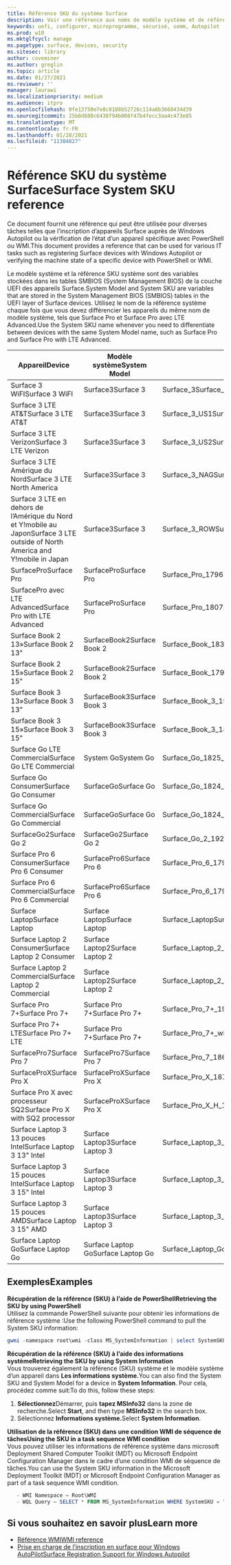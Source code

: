 ```yaml
---
title: Référence SKU du système Surface
description: Voir une référence aux noms de modèle système et de référence système pour tous les appareils Surface.
keywords: uefi, configurer, microprogramme, sécurisé, semm, Autopilot
ms.prod: w10
ms.mktglfcycl: manage
ms.pagetype: surface, devices, security
ms.sitesec: library
author: coveminer
ms.author: greglin
ms.topic: article
ms.date: 01/27/2021
ms.reviewer: ''
manager: laurawi
ms.localizationpriority: medium
ms.audience: itpro
ms.openlocfilehash: 0fe13750e7e8c8188b52726c114a6b3668434d39
ms.sourcegitcommit: 25b8d880c6438f94b008f47b4fecc3aa4c473e85
ms.translationtype: MT
ms.contentlocale: fr-FR
ms.lasthandoff: 01/28/2021
ms.locfileid: "11304827"
---
```

# <span data-ttu-id="b22e1-104">Référence SKU du système Surface</span><span class="sxs-lookup"><span data-stu-id="b22e1-104">Surface System SKU reference</span></span>

<span data-ttu-id="b22e1-105">Ce document fournit une référence qui peut être utilisée pour diverses tâches telles que l’inscription d’appareils Surface auprès de Windows Autopilot ou la vérification de l’état d’un appareil spécifique avec PowerShell ou WMI.</span><span class="sxs-lookup"><span data-stu-id="b22e1-105">This document provides a reference that can be used for various IT tasks such as registering Surface devices with Windows Autopilot or verifying the machine state of a specific device with PowerShell or WMI.</span></span>

<span data-ttu-id="b22e1-106">Le modèle système et la référence SKU système sont des variables stockées dans les tables SMBIOS (System Management BIOS) de la couche UEFI des appareils Surface.</span><span class="sxs-lookup"><span data-stu-id="b22e1-106">System Model and System SKU are variables that are stored in the System Management BIOS (SMBIOS) tables in the UEFI layer of Surface devices.</span></span> <span data-ttu-id="b22e1-107">Utilisez le nom de la référence système chaque fois que vous devez différencier les appareils du même nom de modèle système, tels que Surface Pro et Surface Pro avec LTE Advanced.</span><span class="sxs-lookup"><span data-stu-id="b22e1-107">Use the System SKU name whenever you need to differentiate between devices with the same System Model name, such as Surface Pro and Surface Pro with LTE Advanced.</span></span>

| <span data-ttu-id="b22e1-108">Appareil</span><span class="sxs-lookup"><span data-stu-id="b22e1-108">Device</span></span>   | <span data-ttu-id="b22e1-109">Modèle système</span><span class="sxs-lookup"><span data-stu-id="b22e1-109">System Model</span></span> | <span data-ttu-id="b22e1-110">Référence (SKU) système</span><span class="sxs-lookup"><span data-stu-id="b22e1-110">System SKU</span></span>       |
| ---------- | ----------- | -------------- |
| <span data-ttu-id="b22e1-111">Surface 3 WiFI</span><span class="sxs-lookup"><span data-stu-id="b22e1-111">Surface 3 WiFI</span></span>                                               | <span data-ttu-id="b22e1-112">Surface3</span><span class="sxs-lookup"><span data-stu-id="b22e1-112">Surface 3</span></span>        | <span data-ttu-id="b22e1-113">Surface_3</span><span class="sxs-lookup"><span data-stu-id="b22e1-113">Surface_3</span></span>                        |
| <span data-ttu-id="b22e1-114">Surface 3 LTE AT&T</span><span class="sxs-lookup"><span data-stu-id="b22e1-114">Surface 3 LTE AT&T</span></span>                                           | <span data-ttu-id="b22e1-115">Surface3</span><span class="sxs-lookup"><span data-stu-id="b22e1-115">Surface 3</span></span>        | <span data-ttu-id="b22e1-116">Surface_3_US1</span><span class="sxs-lookup"><span data-stu-id="b22e1-116">Surface_3_US1</span></span>                    |
| <span data-ttu-id="b22e1-117">Surface 3 LTE Verizon</span><span class="sxs-lookup"><span data-stu-id="b22e1-117">Surface 3 LTE Verizon</span></span>                                        | <span data-ttu-id="b22e1-118">Surface3</span><span class="sxs-lookup"><span data-stu-id="b22e1-118">Surface 3</span></span>        | <span data-ttu-id="b22e1-119">Surface_3_US2</span><span class="sxs-lookup"><span data-stu-id="b22e1-119">Surface_3_US2</span></span>                    |
| <span data-ttu-id="b22e1-120">Surface 3 LTE Amérique du Nord</span><span class="sxs-lookup"><span data-stu-id="b22e1-120">Surface 3 LTE North America</span></span>                                  | <span data-ttu-id="b22e1-121">Surface3</span><span class="sxs-lookup"><span data-stu-id="b22e1-121">Surface 3</span></span>        | <span data-ttu-id="b22e1-122">Surface_3_NAG</span><span class="sxs-lookup"><span data-stu-id="b22e1-122">Surface_3_NAG</span></span>                    |
| <span data-ttu-id="b22e1-123">Surface 3 LTE en dehors de l’Amérique du Nord et Y!mobile au Japon</span><span class="sxs-lookup"><span data-stu-id="b22e1-123">Surface 3 LTE outside of North America and Y!mobile in Japan</span></span> | <span data-ttu-id="b22e1-124">Surface3</span><span class="sxs-lookup"><span data-stu-id="b22e1-124">Surface 3</span></span>        | <span data-ttu-id="b22e1-125">Surface_3_ROW</span><span class="sxs-lookup"><span data-stu-id="b22e1-125">Surface_3_ROW</span></span>                    |
| <span data-ttu-id="b22e1-126">SurfacePro</span><span class="sxs-lookup"><span data-stu-id="b22e1-126">Surface Pro</span></span>                                                  | <span data-ttu-id="b22e1-127">SurfacePro</span><span class="sxs-lookup"><span data-stu-id="b22e1-127">Surface Pro</span></span>      | <span data-ttu-id="b22e1-128">Surface_Pro_1796</span><span class="sxs-lookup"><span data-stu-id="b22e1-128">Surface_Pro_1796</span></span>                 |
| <span data-ttu-id="b22e1-129">SurfacePro avec LTE Advanced</span><span class="sxs-lookup"><span data-stu-id="b22e1-129">Surface Pro with LTE Advanced</span></span>                                | <span data-ttu-id="b22e1-130">SurfacePro</span><span class="sxs-lookup"><span data-stu-id="b22e1-130">Surface Pro</span></span>      | <span data-ttu-id="b22e1-131">Surface_Pro_1807</span><span class="sxs-lookup"><span data-stu-id="b22e1-131">Surface_Pro_1807</span></span>                 |
| <span data-ttu-id="b22e1-132">Surface Book 2 13»</span><span class="sxs-lookup"><span data-stu-id="b22e1-132">Surface Book 2 13"</span></span>                                        | <span data-ttu-id="b22e1-133">SurfaceBook2</span><span class="sxs-lookup"><span data-stu-id="b22e1-133">Surface Book 2</span></span>   | <span data-ttu-id="b22e1-134">Surface_Book_1832</span><span class="sxs-lookup"><span data-stu-id="b22e1-134">Surface_Book_1832</span></span>                |
| <span data-ttu-id="b22e1-135">Surface Book 2 15»</span><span class="sxs-lookup"><span data-stu-id="b22e1-135">Surface Book 2 15"</span></span>                                        | <span data-ttu-id="b22e1-136">SurfaceBook2</span><span class="sxs-lookup"><span data-stu-id="b22e1-136">Surface Book 2</span></span>   | <span data-ttu-id="b22e1-137">Surface_Book_1793</span><span class="sxs-lookup"><span data-stu-id="b22e1-137">Surface_Book_1793</span></span>                |
| <span data-ttu-id="b22e1-138">Surface Book 3 13»</span><span class="sxs-lookup"><span data-stu-id="b22e1-138">Surface Book 3 13"</span></span>                                        | <span data-ttu-id="b22e1-139">SurfaceBook3</span><span class="sxs-lookup"><span data-stu-id="b22e1-139">Surface Book 3</span></span>   | <span data-ttu-id="b22e1-140">Surface_Book_3_1900</span><span class="sxs-lookup"><span data-stu-id="b22e1-140">Surface_Book_3_1900</span></span>                |
| <span data-ttu-id="b22e1-141">Surface Book 3 15»</span><span class="sxs-lookup"><span data-stu-id="b22e1-141">Surface Book 3 15"</span></span>                                        | <span data-ttu-id="b22e1-142">SurfaceBook3</span><span class="sxs-lookup"><span data-stu-id="b22e1-142">Surface Book 3</span></span>   | <span data-ttu-id="b22e1-143">Surface_Book_3_1899</span><span class="sxs-lookup"><span data-stu-id="b22e1-143">Surface_Book_3_1899</span></span>
| <span data-ttu-id="b22e1-144">Surface Go LTE Commercial</span><span class="sxs-lookup"><span data-stu-id="b22e1-144">Surface Go LTE Commercial</span></span> | <span data-ttu-id="b22e1-145">System Go</span><span class="sxs-lookup"><span data-stu-id="b22e1-145">System Go</span></span> | <span data-ttu-id="b22e1-146">Surface_Go_1825_Commercial</span><span class="sxs-lookup"><span data-stu-id="b22e1-146">Surface_Go_1825_Commercial</span></span> |
| <span data-ttu-id="b22e1-147">Surface Go Consumer</span><span class="sxs-lookup"><span data-stu-id="b22e1-147">Surface Go Consumer</span></span>                                          | <span data-ttu-id="b22e1-148">SurfaceGo</span><span class="sxs-lookup"><span data-stu-id="b22e1-148">Surface Go</span></span>       | <span data-ttu-id="b22e1-149">Surface_Go_1824_Consumer</span><span class="sxs-lookup"><span data-stu-id="b22e1-149">Surface_Go_1824_Consumer</span></span>         |
| <span data-ttu-id="b22e1-150">Surface Go Commercial</span><span class="sxs-lookup"><span data-stu-id="b22e1-150">Surface Go Commercial</span></span>                                        | <span data-ttu-id="b22e1-151">SurfaceGo</span><span class="sxs-lookup"><span data-stu-id="b22e1-151">Surface Go</span></span>       | <span data-ttu-id="b22e1-152">Surface_Go_1824_Commercial</span><span class="sxs-lookup"><span data-stu-id="b22e1-152">Surface_Go_1824_Commercial</span></span>       |
| <span data-ttu-id="b22e1-153">SurfaceGo2</span><span class="sxs-lookup"><span data-stu-id="b22e1-153">Surface Go 2</span></span>                                                 | <span data-ttu-id="b22e1-154">SurfaceGo2</span><span class="sxs-lookup"><span data-stu-id="b22e1-154">Surface Go 2</span></span>     | <span data-ttu-id="b22e1-155">Surface_Go_2_1927</span><span class="sxs-lookup"><span data-stu-id="b22e1-155">Surface_Go_2_1927</span></span>                |
| <span data-ttu-id="b22e1-156">Surface Pro 6 Consumer</span><span class="sxs-lookup"><span data-stu-id="b22e1-156">Surface Pro 6 Consumer</span></span>                                       | <span data-ttu-id="b22e1-157">SurfacePro6</span><span class="sxs-lookup"><span data-stu-id="b22e1-157">Surface Pro 6</span></span>    | <span data-ttu-id="b22e1-158">Surface_Pro_6_1796_Consumer</span><span class="sxs-lookup"><span data-stu-id="b22e1-158">Surface_Pro_6_1796_Consumer</span></span>      |
| <span data-ttu-id="b22e1-159">Surface Pro 6 Commercial</span><span class="sxs-lookup"><span data-stu-id="b22e1-159">Surface Pro 6 Commercial</span></span>                                     | <span data-ttu-id="b22e1-160">SurfacePro6</span><span class="sxs-lookup"><span data-stu-id="b22e1-160">Surface Pro 6</span></span>    | <span data-ttu-id="b22e1-161">Surface_Pro_6_1796_Commercial</span><span class="sxs-lookup"><span data-stu-id="b22e1-161">Surface_Pro_6_1796_Commercial</span></span>    |
| <span data-ttu-id="b22e1-162">Surface Laptop</span><span class="sxs-lookup"><span data-stu-id="b22e1-162">Surface Laptop</span></span>                                               | <span data-ttu-id="b22e1-163">Surface Laptop</span><span class="sxs-lookup"><span data-stu-id="b22e1-163">Surface Laptop</span></span>   | <span data-ttu-id="b22e1-164">Surface_Laptop</span><span class="sxs-lookup"><span data-stu-id="b22e1-164">Surface_Laptop</span></span>                   |
| <span data-ttu-id="b22e1-165">Surface Laptop 2 Consumer</span><span class="sxs-lookup"><span data-stu-id="b22e1-165">Surface Laptop 2 Consumer</span></span>                                    | <span data-ttu-id="b22e1-166">Surface Laptop2</span><span class="sxs-lookup"><span data-stu-id="b22e1-166">Surface Laptop 2</span></span> | <span data-ttu-id="b22e1-167">Surface_Laptop_2_1769_Consumer</span><span class="sxs-lookup"><span data-stu-id="b22e1-167">Surface_Laptop_2_1769_Consumer</span></span>   |
| <span data-ttu-id="b22e1-168">Surface Laptop 2 Commercial</span><span class="sxs-lookup"><span data-stu-id="b22e1-168">Surface Laptop 2 Commercial</span></span>                                  | <span data-ttu-id="b22e1-169">Surface Laptop2</span><span class="sxs-lookup"><span data-stu-id="b22e1-169">Surface Laptop 2</span></span> | <span data-ttu-id="b22e1-170">Surface_Laptop_2_1769_Commercial</span><span class="sxs-lookup"><span data-stu-id="b22e1-170">Surface_Laptop_2_1769_Commercial</span></span> |
| <span data-ttu-id="b22e1-171">Surface Pro 7+</span><span class="sxs-lookup"><span data-stu-id="b22e1-171">Surface Pro 7+</span></span>                                               | <span data-ttu-id="b22e1-172">Surface Pro 7+</span><span class="sxs-lookup"><span data-stu-id="b22e1-172">Surface Pro 7+</span></span> | <span data-ttu-id="b22e1-173">Surface_Pro_7+_1960</span><span class="sxs-lookup"><span data-stu-id="b22e1-173">Surface_Pro_7+_1960</span></span>|
| <span data-ttu-id="b22e1-174">Surface Pro 7+ LTE</span><span class="sxs-lookup"><span data-stu-id="b22e1-174">Surface Pro 7+ LTE</span></span>                                           | <span data-ttu-id="b22e1-175">Surface Pro 7+</span><span class="sxs-lookup"><span data-stu-id="b22e1-175">Surface Pro 7+</span></span> | <span data-ttu-id="b22e1-176">Surface_Pro_7+_with_LTE_Advanced_1961</span><span class="sxs-lookup"><span data-stu-id="b22e1-176">Surface_Pro_7+_with_LTE_Advanced_1961</span></span>|
| <span data-ttu-id="b22e1-177">SurfacePro7</span><span class="sxs-lookup"><span data-stu-id="b22e1-177">Surface Pro 7</span></span>                 | <span data-ttu-id="b22e1-178">SurfacePro7</span><span class="sxs-lookup"><span data-stu-id="b22e1-178">Surface Pro 7</span></span>    | <span data-ttu-id="b22e1-179">Surface_Pro_7_1866</span><span class="sxs-lookup"><span data-stu-id="b22e1-179">Surface_Pro_7_1866</span></span>         |
| <span data-ttu-id="b22e1-180">SurfaceProX</span><span class="sxs-lookup"><span data-stu-id="b22e1-180">Surface Pro X</span></span>                 | <span data-ttu-id="b22e1-181">SurfaceProX</span><span class="sxs-lookup"><span data-stu-id="b22e1-181">Surface Pro X</span></span>    | <span data-ttu-id="b22e1-182">Surface_Pro_X_1876</span><span class="sxs-lookup"><span data-stu-id="b22e1-182">Surface_Pro_X_1876</span></span>         |
| <span data-ttu-id="b22e1-183">Surface Pro X avec processeur SQ2</span><span class="sxs-lookup"><span data-stu-id="b22e1-183">Surface Pro X with SQ2 processor</span></span>                | <span data-ttu-id="b22e1-184">SurfaceProX</span><span class="sxs-lookup"><span data-stu-id="b22e1-184">Surface Pro X</span></span>    | <span data-ttu-id="b22e1-185">Surface_Pro_X_H_1876</span><span class="sxs-lookup"><span data-stu-id="b22e1-185">Surface_Pro_X_H_1876</span></span>        |
| <span data-ttu-id="b22e1-186">Surface Laptop 3 13 pouces Intel</span><span class="sxs-lookup"><span data-stu-id="b22e1-186">Surface Laptop 3 13" Intel</span></span> | <span data-ttu-id="b22e1-187">Surface Laptop3</span><span class="sxs-lookup"><span data-stu-id="b22e1-187">Surface Laptop 3</span></span> | <span data-ttu-id="b22e1-188">Surface_Laptop_3_1867:1868</span><span class="sxs-lookup"><span data-stu-id="b22e1-188">Surface_Laptop_3_1867:1868</span></span> |
| <span data-ttu-id="b22e1-189">Surface Laptop 3 15 pouces Intel</span><span class="sxs-lookup"><span data-stu-id="b22e1-189">Surface Laptop 3 15" Intel</span></span> | <span data-ttu-id="b22e1-190">Surface Laptop3</span><span class="sxs-lookup"><span data-stu-id="b22e1-190">Surface Laptop 3</span></span> | <span data-ttu-id="b22e1-191">Surface_Laptop_3_1872</span><span class="sxs-lookup"><span data-stu-id="b22e1-191">Surface_Laptop_3_1872</span></span>      |
| <span data-ttu-id="b22e1-192">Surface Laptop 3 15 pouces AMD</span><span class="sxs-lookup"><span data-stu-id="b22e1-192">Surface Laptop 3 15" AMD</span></span>   | <span data-ttu-id="b22e1-193">Surface Laptop3</span><span class="sxs-lookup"><span data-stu-id="b22e1-193">Surface Laptop 3</span></span> | <span data-ttu-id="b22e1-194">Surface_Laptop_3_1873</span><span class="sxs-lookup"><span data-stu-id="b22e1-194">Surface_Laptop_3_1873</span></span>      | 
| <span data-ttu-id="b22e1-195">Surface Laptop Go</span><span class="sxs-lookup"><span data-stu-id="b22e1-195">Surface Laptop Go</span></span>  | <span data-ttu-id="b22e1-196">Surface Laptop Go</span><span class="sxs-lookup"><span data-stu-id="b22e1-196">Surface Laptop Go</span></span> | <span data-ttu-id="b22e1-197">Surface_Laptop_Go_1943</span><span class="sxs-lookup"><span data-stu-id="b22e1-197">Surface_Laptop_Go_1943</span></span>      | 

## <span data-ttu-id="b22e1-198">Exemples</span><span class="sxs-lookup"><span data-stu-id="b22e1-198">Examples</span></span> 

**<span data-ttu-id="b22e1-199">Récupération de la référence (SKU) à l’aide de PowerShell</span><span class="sxs-lookup"><span data-stu-id="b22e1-199">Retrieving the SKU by using PowerShell</span></span>**  
<span data-ttu-id="b22e1-200">Utilisez la commande PowerShell suivante pour obtenir les informations de référence système :</span><span class="sxs-lookup"><span data-stu-id="b22e1-200">Use the following PowerShell command to pull the System SKU information:</span></span>

 ``` powershell  
gwmi -namespace root\wmi -class MS_SystemInformation | select SystemSKU 
```

**<span data-ttu-id="b22e1-201">Récupération de la référence (SKU) à l’aide des informations système</span><span class="sxs-lookup"><span data-stu-id="b22e1-201">Retrieving the SKU by using System Information</span></span>**  
<span data-ttu-id="b22e1-202">Vous trouverez également la référence (SKU) système et le modèle système d’un appareil dans **Les informations système.**</span><span class="sxs-lookup"><span data-stu-id="b22e1-202">You can also find the System SKU and System Model for a device in **System Information**.</span></span> <span data-ttu-id="b22e1-203">Pour cela, procédez comme suit:</span><span class="sxs-lookup"><span data-stu-id="b22e1-203">To do this, follow these steps:</span></span>

1. <span data-ttu-id="b22e1-204">**Sélectionnez**Démarrer, puis **tapez MSInfo32** dans la zone de recherche.</span><span class="sxs-lookup"><span data-stu-id="b22e1-204">Select **Start**, and then type **MSInfo32** in the search box.</span></span>  
1. <span data-ttu-id="b22e1-205">Sélectionnez **Informations système.**</span><span class="sxs-lookup"><span data-stu-id="b22e1-205">Select **System Information**.</span></span>

**<span data-ttu-id="b22e1-206">Utilisation de la référence (SKU) dans une condition WMI de séquence de tâches</span><span class="sxs-lookup"><span data-stu-id="b22e1-206">Using the SKU in a task sequence WMI condition</span></span>**  
<span data-ttu-id="b22e1-207">Vous pouvez utiliser les informations de référence système dans microsoft Deployment Shared Computer Toolkit (MDT) ou Microsoft Endpoint Configuration Manager dans le cadre d’une condition WMI de séquence de tâches.</span><span class="sxs-lookup"><span data-stu-id="b22e1-207">You can use the System SKU information in the Microsoft Deployment Toolkit (MDT) or Microsoft Endpoint Configuration Manager as part of a task sequence WMI condition.</span></span>

 ``` powershell  
    - WMI Namespace – Root\WMI
    - WQL Query – SELECT * FROM MS_SystemInformation WHERE SystemSKU = "Surface_Pro_1796"
 ``` 

## <span data-ttu-id="b22e1-208">Si vous souhaitez en savoir plus</span><span class="sxs-lookup"><span data-stu-id="b22e1-208">Learn more</span></span>

- [<span data-ttu-id="b22e1-209">Référence WMI</span><span class="sxs-lookup"><span data-stu-id="b22e1-209">WMI reference</span></span>](https://docs.microsoft.com/windows/win32/wmisdk/wmi-reference)
- [<span data-ttu-id="b22e1-210">Prise en charge de l’inscription en surface pour Windows AutoPilot</span><span class="sxs-lookup"><span data-stu-id="b22e1-210">Surface Registration Support for Windows Autopilot</span></span>](surface-autopilot-registration-support.md)
